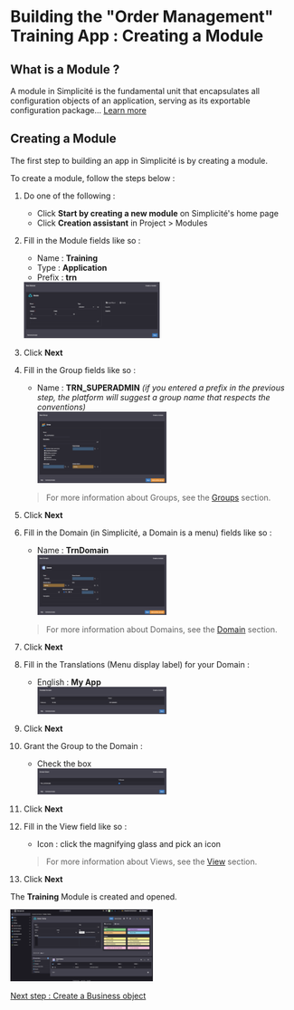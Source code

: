 # Building the "Order Management" Training App : Creating a Module

## What is a Module ?

A module in Simplicité is the fundamental unit that encapsulates all configuration objects of an application, serving as its exportable configuration package... [Learn more](/lesson/docs/platform/project/module)

## Creating a Module

The first step to building an app in Simplicité is by creating a module.  

To create a module, follow the steps below :

1. Do one of the following :
    - Click **Start by creating a new module** on Simplicité's home page
    - Click **Creation assistant** in Project > Modules
2. Fill in the Module fields like so :
    - Name : **Training**
    - Type : **Application**
    - Prefix : **trn**  
    <img src="module.png" alt="module" width="50%"/>
3. Click **Next**
4. Fill in the Group fields like so :
    - Name : **TRN_SUPERADMIN** *(if you entered a prefix in the previous step, the platform will suggest a group name that respects the conventions)*  
        <img src="group.png" alt="group" width="50%"/>
    > For more information about Groups, see the [Groups](/lesson/docs/plaform/users-rights/groups) section. 

5. Click **Next**
6. Fill in the Domain (in Simplicité, a Domain is a menu) fields like so :
    - Name : **TrnDomain**  
        <img src="domain.png" alt="domain" width="50%"/>
    > For more information about Domains, see the [Domain](/lesson/docs/platform/business-objects/domains) section. 
7. Click **Next**
8. Fill in the Translations (Menu display label) for your Domain :
    - English : **My App**  
         <img src="translate.png" alt="translate" width="50%"/>
9. Click **Next**
10. Grant the Group to the Domain :
    - Check the box  
         <img src="grant.png" alt="grant" width="50%"/>
11. Click **Next**
12. Fill in the View field like so :
    - Icon : click the magnifying glass and pick an icon
    > For more information about Views, see the [View](/lesson/docs/platform/user-interface/views/home-page) section.
13. Click **Next**

<div class="success">
    <p>The <b>Training</b> Module is created and opened.</p>
    <img src="success.png" alt="success" width="50%"/>
</div>

[Next step : Create a Business object](/lesson/tutorial/getting-started/object)
